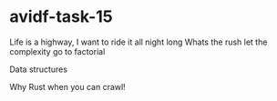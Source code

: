 # avidf-task-15
Life is a highway, I want to ride it all night long
Whats the rush let the complexity go to factorial 

Data structures

Why Rust when you can crawl!

